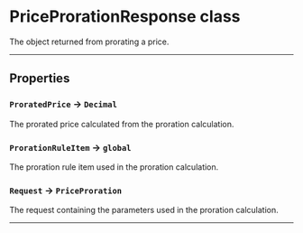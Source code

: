 # PriceProrationResponse class

The object returned from prorating a price.

---
## Properties

### `ProratedPrice` → `Decimal`

The prorated price calculated from the proration calculation.

### `ProrationRuleItem` → `global`

The proration rule item used in the proration calculation.

### `Request` → `PriceProration`

The request containing the parameters used in the proration calculation.

---
